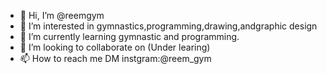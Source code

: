 - 👋 Hi, I’m @reemgym
- 👀 I’m interested in gymnastics,programming,drawing,andgraphic design
- 🌱 I’m currently learning gymnastic and programming.
- 💞️ I’m looking to collaborate on (Under learing)
- 📫 How to reach me DM instgram:@reem_gym

<!---
reemgym/reemgym is a ✨ special ✨ repository because its `README.md` (this file) appears on your GitHub profile.
You can click the Preview link to take a look at your changes.
--->
